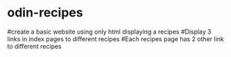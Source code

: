 # odin-recipes
#create a basic website using only html displaying a recipes
#Display 3 links in index pages to different recipes
#Each recipes page has 2 other link to different recipes